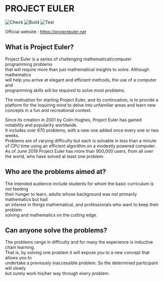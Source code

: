 # PROJECT EULER

![Check](https://github.com/GaelGuegan/project_euler/workflows/Check/badge.svg)
![Build](https://github.com/GaelGuegan/project_euler/workflows/Build/badge.svg)
![Test](https://github.com/GaelGuegan/project_euler/workflows/Test/badge.svg)

Official website : <https://projecteuler.net>

## What is Project Euler?

Project Euler is a series of challenging mathematical/computer programming problems  
that will require more than just mathematical insights to solve. Although mathematics  
will help you arrive at elegant and efficient methods, the use of a computer and  
programming skills will be required to solve most problems.

The motivation for starting Project Euler, and its continuation, is to provide a  
platform for the inquiring mind to delve into unfamiliar areas and learn new  
concepts in a fun and recreational context.

Since its creation in 2001 by Colin Hughes, Project Euler has gained notability and popularity worldwide.  
It includes over 670 problems, with a new one added once every one or two weeks.  
Problems are of varying difficulty but each is solvable in less than a minute of CPU time using an efficient algorithm on a modestly powered computer.  
As of June 2019 Project Euler has more than 900,000 users, from all over the world, who have solved at least one problem.

## Who are the problems aimed at?

The intended audience include students for whom the basic curriculum is not feeding  
their hunger to learn, adults whose background was not primarily mathematics but had  
an interest in things mathematical, and professionals who want to keep their problem  
solving and mathematics on the cutting edge.  

## Can anyone solve the problems?

The problems range in difficulty and for many the experience is inductive chain learning.  
That is, by solving one problem it will expose you to a new concept that allows you to  
undertake a previously inaccessible problem. So the determined participant will slowly  
but surely work his/her way through every problem.